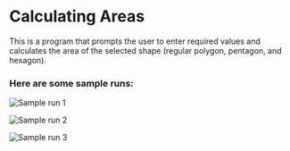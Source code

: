 # Calculating Areas
This is a program that prompts the user to enter required values and calculates the area of the selected shape (regular polygon, pentagon, and hexagon).

### Here are some sample runs:


![Sample run 1](https://user-images.githubusercontent.com/41565191/59610547-dfc0fa00-912e-11e9-866e-15801625d015.PNG)

![Sample run 2](https://user-images.githubusercontent.com/41565191/59610548-e0599080-912e-11e9-88f3-eda313fb8a3b.PNG)

![Sample run 3](https://user-images.githubusercontent.com/41565191/59610550-e0599080-912e-11e9-8ba8-5e87a7246202.PNG)
